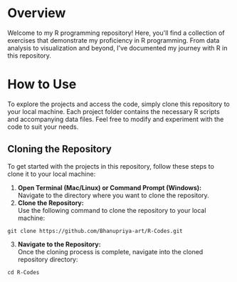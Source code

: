 # Overview
Welcome to my R programming repository! Here, you'll find a collection of exercises that demonstrate my proficiency in R programming. From data analysis to visualization and beyond, I've documented my journey with R in this repository.

# How to Use
To explore the projects and access the code, simply clone this repository to your local machine. Each project folder contains the necessary R scripts and accompanying data files. Feel free to modify and experiment with the code to suit your needs.

## Cloning the Repository
To get started with the projects in this repository, follow these steps to clone it to your local machine:

1. **Open Terminal (Mac/Linux) or Command Prompt (Windows):**<br>
Navigate to the directory where you want to clone the repository.
2. **Clone the Repository:**<br>
Use the following command to clone the repository to your local machine:
```
git clone https://github.com/Bhanupriya-art/R-Codes.git
```
3. **Navigate to the Repository:**<br>
Once the cloning process is complete, navigate into the cloned repository directory:
```
cd R-Codes
```

